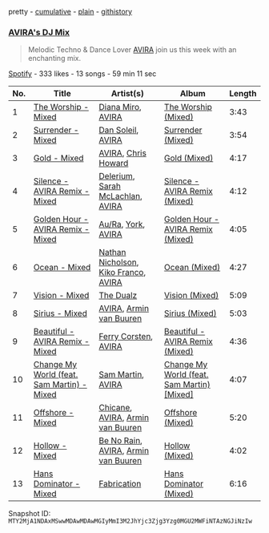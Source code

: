 pretty - [cumulative](/playlists/cumulative/37i9dQZF1DWVP2LZyJjTuU.md) - [plain](/playlists/plain/37i9dQZF1DWVP2LZyJjTuU) - [githistory](https://github.githistory.xyz/mackorone/spotify-playlist-archive/blob/main/playlists/plain/37i9dQZF1DWVP2LZyJjTuU)

### [AVIRA's DJ Mix](https://open.spotify.com/playlist/37i9dQZF1DWVP2LZyJjTuU)

> Melodic Techno & Dance Lover  <a href="spotify:artist:7rznn3BVOuA5jyPB275jmS">AVIRA</a> join us this week with an enchanting mix.

[Spotify](https://open.spotify.com/user/spotify) - 333 likes - 13 songs - 59 min 11 sec

| No. | Title | Artist(s) | Album | Length |
|---|---|---|---|---|
| 1 | [The Worship \- Mixed](https://open.spotify.com/track/4tITnh9klqtswh9MgnCPDB) | [Diana Miro](https://open.spotify.com/artist/7HKB2dr6EceAJM8xRlXYlK), [AVIRA](https://open.spotify.com/artist/7rznn3BVOuA5jyPB275jmS) | [The Worship \(Mixed\)](https://open.spotify.com/album/0EjZeMnpfXSrVzso4HY5Rd) | 3:43 |
| 2 | [Surrender \- Mixed](https://open.spotify.com/track/4L5UteR2vBYlY60V22kpRk) | [Dan Soleil](https://open.spotify.com/artist/2z0mmxKTw0KpO7Qnb6aB2r), [AVIRA](https://open.spotify.com/artist/7rznn3BVOuA5jyPB275jmS) | [Surrender \(Mixed\)](https://open.spotify.com/album/7xp3Ktqgbt9Gw8ottfP2l6) | 3:54 |
| 3 | [Gold \- Mixed](https://open.spotify.com/track/0L9NIG0LYlxxCGfapcsMjF) | [AVIRA](https://open.spotify.com/artist/7rznn3BVOuA5jyPB275jmS), [Chris Howard](https://open.spotify.com/artist/2YL8UqzkqxspHtnBkDWyVA) | [Gold \(Mixed\)](https://open.spotify.com/album/7qFibLOTz5p5x7ByT3dvUD) | 4:17 |
| 4 | [Silence \- AVIRA Remix \- Mixed](https://open.spotify.com/track/0Vv9u8qCKVwk6niu92nFFp) | [Delerium](https://open.spotify.com/artist/0IUq1plF3ON4Fboj1bE6kN), [Sarah McLachlan](https://open.spotify.com/artist/4NgNsOXSwIzXlUIJcpnNUp), [AVIRA](https://open.spotify.com/artist/7rznn3BVOuA5jyPB275jmS) | [Silence \- AVIRA Remix \(Mixed\)](https://open.spotify.com/album/1UvATb1wkvsSLeTmYnn5xU) | 4:12 |
| 5 | [Golden Hour \- AVIRA Remix \- Mixed](https://open.spotify.com/track/1h0tH1QEgGZkBTnml278N9) | [Au/Ra](https://open.spotify.com/artist/1eMmoIprPDWeFdB1FxU6ZV), [York](https://open.spotify.com/artist/20L5MecnuNujUE6imrfK0Q), [AVIRA](https://open.spotify.com/artist/7rznn3BVOuA5jyPB275jmS) | [Golden Hour \- AVIRA Remix \(Mixed\)](https://open.spotify.com/album/74ZfOFiy8EO6ThSUESsc4I) | 4:05 |
| 6 | [Ocean \- Mixed](https://open.spotify.com/track/4pskO5A4tRtIJLoSpiwX55) | [Nathan Nicholson](https://open.spotify.com/artist/4q8SjmBr5X7DUmVvrnNrsd), [Kiko Franco](https://open.spotify.com/artist/3SNKZ8uTQoSyMsUNqNBOD2), [AVIRA](https://open.spotify.com/artist/7rznn3BVOuA5jyPB275jmS) | [Ocean \(Mixed\)](https://open.spotify.com/album/5VAp2ctBkXbhQkWTPSW9aR) | 4:27 |
| 7 | [Vision \- Mixed](https://open.spotify.com/track/2wrBYnzDr7WPkQSUciCEJz) | [The Dualz](https://open.spotify.com/artist/6WLURjZYSrMcTlKP7aFMBj) | [Vision \(Mixed\)](https://open.spotify.com/album/5trZkJ3pdNq1Gu9PmBW8n2) | 5:09 |
| 8 | [Sirius \- Mixed](https://open.spotify.com/track/4VT6ytaD0AW81G0DcMt4yH) | [AVIRA](https://open.spotify.com/artist/7rznn3BVOuA5jyPB275jmS), [Armin van Buuren](https://open.spotify.com/artist/0SfsnGyD8FpIN4U4WCkBZ5) | [Sirius \(Mixed\)](https://open.spotify.com/album/5bGdNfd2dPmoI6M74hLJEn) | 5:03 |
| 9 | [Beautiful \- AVIRA Remix \- Mixed](https://open.spotify.com/track/0YLxxcV1VPjcRNT7BF9NnV) | [Ferry Corsten](https://open.spotify.com/artist/2ohlvFf9PBsDELdRstPtlP), [AVIRA](https://open.spotify.com/artist/7rznn3BVOuA5jyPB275jmS) | [Beautiful \- AVIRA Remix \(Mixed\)](https://open.spotify.com/album/67hPbEDCuBNeO8PbQMy5YW) | 4:36 |
| 10 | [Change My World \(feat\. Sam Martin\) \- Mixed](https://open.spotify.com/track/2bLtYEbah5mAg8d6oB9guI) | [Sam Martin](https://open.spotify.com/artist/66AE89GQTx88zLYhXn1wFK), [AVIRA](https://open.spotify.com/artist/7rznn3BVOuA5jyPB275jmS) | [Change My World \(feat\. Sam Martin\) \[Mixed\]](https://open.spotify.com/album/7rnmj3cPkpmxkxITXWsxuF) | 4:07 |
| 11 | [Offshore \- Mixed](https://open.spotify.com/track/1JMdD8dc9YAlqMswbgxVrp) | [Chicane](https://open.spotify.com/artist/5GxyeQagayzZOg4UwffQlD), [AVIRA](https://open.spotify.com/artist/7rznn3BVOuA5jyPB275jmS), [Armin van Buuren](https://open.spotify.com/artist/0SfsnGyD8FpIN4U4WCkBZ5) | [Offshore \(Mixed\)](https://open.spotify.com/album/4cUd6pYtmbBXBcdspRcvKH) | 5:20 |
| 12 | [Hollow \- Mixed](https://open.spotify.com/track/3X5by6cSOnb5wbU0WS5Wft) | [Be No Rain](https://open.spotify.com/artist/0ToTNYPspLv4FWbcpXgOUt), [AVIRA](https://open.spotify.com/artist/7rznn3BVOuA5jyPB275jmS), [Armin van Buuren](https://open.spotify.com/artist/0SfsnGyD8FpIN4U4WCkBZ5) | [Hollow \(Mixed\)](https://open.spotify.com/album/3iF8qTFgTsBv17qbK0DNg9) | 4:02 |
| 13 | [Hans Dominator \- Mixed](https://open.spotify.com/track/5JdWiqdsuY6uP8NemyD58E) | [Fabrication](https://open.spotify.com/artist/73MDrv3SUYLE1yNOBQMlsy) | [Hans Dominator \(Mixed\)](https://open.spotify.com/album/5a5shrgms4wzSO1dK2Q0f7) | 6:16 |

Snapshot ID: `MTY2MjA1NDAxMSwwMDAwMDAwMGIyMmI3M2JhYjc3Zjg3Yzg0MGU2MWFiNTAzNGJiNzIw`
